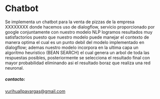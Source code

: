 
# Chatbot
Se implementa un chatbot para la venta de pizzas de la empresa XXXXXXXX donde hacemos uso de dialogflow, servicio proporcionado por google conjuntamente con nuestro modelo NLP logramos resultados muy satisfactorios puesto que nuestro modelo puede manejar el contexto de manera optima el cual es un punto debil del modelo implementado en dialogflow; ademas nuestro modelo incorpora en la ultima capa un algoritmo heuristico (BEAN SEARCH) el cual genera un arbol de toda las respuestas posibles, posteriormente se selecciona el resultado final con mayor probabilidad eliminando asi el resultado boraz que realiza una red neuronal.
##### contacto:
yurihuallpavargas@gmail.com
